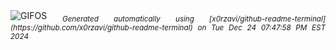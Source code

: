 <div align="justify">
<picture>
    <source media="(prefers-color-scheme: dark)" srcset="https://i.ibb.co/ft8CQF6/output-gif.gif">
    <source media="(prefers-color-scheme: light)" srcset="https://i.ibb.co/ft8CQF6/output-gif.gif">
    <img alt="GIFOS" src="https://i.ibb.co/ft8CQF6/output-gif.gif">
</picture>
<sub><i>Generated automatically using [x0rzavi/github-readme-terminal](https://github.com/x0rzavi/github-readme-terminal) on Tue Dec 24 07:47:58 PM EST 2024</i></sub>
</div>

<!--  -->